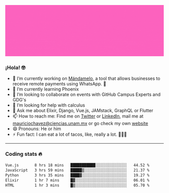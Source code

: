 ![Banner](banner.gif)

### ¡Hola! 🤓

- 🔭 I’m currently working on [Mándamelo](https://www.mandamelo.com.mx/), a tool that allows businesses to receive remote payments using WhatsApp. 🤖
- 🌱 I’m currently learning Phoenix
- 👯 I’m looking to collaborate on events with GitHub Campus Experts and GDG's
- 🤔 I’m looking for help with calculus
- 💬 Ask me about Elixir, Django, Vue.js, JAMstack, GraphQL or Flutter
- 📫 How to reach me: Find me on [Twitter](https://twitter.com/ultr4nerd) or [LinkedIn](https://www.linkedin.com/in/mauricio-chávez-olea-4b46b7147/), mail me at [mauriciochavez@ciencias.unam.mx](mailto:mauriciochavez@ciencias.unam.mx) or go check my own [website](mauriciochavez.surge.sh)
- 😄 Pronouns: He or him
- ⚡ Fun fact: I can eat a lot of tacos, like, really a lot. 🌮🌮🌮
<!-- 🎙️ I'm releasing weekly episodes on my podcast ["Un Podcast Junior"](https://anchor.fm/un-podcast-junior)-->

---

### Coding stats 🔥

<!--START_SECTION:waka-->
```text
Vue.js       8 hrs 18 mins   ███████████░░░░░░░░░░░░░░   44.52 % 
JavaScript   3 hrs 59 mins   █████▒░░░░░░░░░░░░░░░░░░░   21.37 % 
Python       3 hrs 35 mins   ████▓░░░░░░░░░░░░░░░░░░░░   19.27 % 
Elixir       1 hr 7 mins     █▓░░░░░░░░░░░░░░░░░░░░░░░   06.01 % 
HTML         1 hr 3 mins     █▒░░░░░░░░░░░░░░░░░░░░░░░   05.70 % 
```
<!--END_SECTION:waka-->
